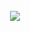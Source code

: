 <title>GreenPI</title>
<div class="navbar navbar-fixed-top"></div>
<br><br><br><br><br><br><br><br><br>
<img src="http://mas.ricohmds.sg/assets/MAS-logo.png" style="width: 280px; margin-left: -12px;">

<xmp theme="Cerulean" style="display:none;">

# greenpi

> raising environmental consciousness within an organization

<div style="page-break-after: always;"></div>


##Getting started

1. plug in the RaspberryPI to the small LCD with a HDMI connector
1. plug in the Raspberry PI to power with a micro-usb connector
1. Wait for about **90 seconds**
1. You should see the main screen on the tiny LCD

	![](readme-img/main.png)

1. In your administrator computer, find out the IP address of this RaspberryPI by scanning the connected devices to your router. E.g. `192.168.1.149`
1. Visit the IP address in your computer's Chrome browser. E.g. `192.168.1.149:9000`	
1. Visit the admin page in your computer's Chrome browser. E.g. `192.168.1.149:9000/admin`. The default login credentials are:

	```
	User Name: sprout
	Password: greenpi
	```	
	
	![](readme-img/admin.png)	
	
1. Add the admin details accordingly on the admin page after logging in succesfully:

	```
	Current printer IP [192.168.1.172]
	Organisation CAP [1000000]
	Total printers [4]
	
	Company Logo 	[upload an image]  
	
	Posters  		
						[upload an image]
						[upload an image]
	 					[upload an image]
	 					[upload an image]
	 					[upload an image]
	
	New password
	Confirm password
	```
	
	![](readme-img/admin-success.png)
	
1. Go to the main page `192.168.1.149:9000` from your admin computer and click start.

###future changes

Just go to any browser fro your admin laptop and access

1. **Change Settings**: To change any admin settings such as posters or logo access the raspberry pi's ip from your admin computer's browser again. E.g. `192.168.1.149:9000/admin`
1. **Stop simulation**: To stop the simulation and restart it clikc the hidden `STOP` simulation button as shown below.

	![](readme-img/stop-click.jpg)

1. **Start simulation**: To start the simulation just click the `START` button in the middle of the screen.

	![](readme-img/start-click.jpg)


<div style="page-break-after: always;"></div>

##Equipment

1. Raspberry PI Model B++
1. Micro USB power adapter for pi
1. LCD screen
1. HDMI cable for the LCD
1. Power cable for the LCD
1. 8GB SD Card (Speed 10x) 

<div style="page-break-after: always;"></div>

##install in a raspberry pi

1. clone the repo

	```
	git clone git@github.com:ManagedApplicationServices/greenpi.git
	```
1. create the config file

	```
	cp config.sample.json config.json
	```
1. edit the config file `sudo nano config.json`

	```
	{
    "printerIP": "172.19.107.61",
    "paperUsageCap": 96,
    "totalPrinters": 4,
    "appPath": "/path/to/app",
    "paperUsagePath": "/web/guest/en/websys/status/getUnificationCounter.cgi",
    "machineDetailPath": "/web/guest/en/websys/status/configuration.cgi",
    "username": "sprout",
    "passwordHash": "$2a$08$oAXUGmm186QSjofIjM.fLur6ru7S6KW3L5gw9.wBMW9T9imqL/tSC"
}
	```	
1. install bower and npm packages

	```
	npm install
	bower install
	```
1. start the server

	```
	$ node index.js
	```
1. go to url [localhost:9000/admin](localhost:9000/admin) to amend the settings. default settings are:

	- username: `sprout`
	- password: `greenpi`


##deploy to raspberrypi

1. ssh into the greenpi

	```
	ssh greenpi	
	```
1. go to `~/apps/greenpi` and get the latest repo code

	```
	git pull
	npm install && bower install
	node index.js
	```
1. visit browser [localhost:9000](http://localhost:9000)

##install for development

1. start redis

	```
	redis-server
	```
	
1. start kraken with node and visit browser [localhost:9000](http://localhost:9000/)

	```
	nodemon index.js 
	```



##prepare sd card from brand new rpi

###1. initial setup

1. **Install**: [raspbian](http://www.raspberrypi.org/downloads/) with Noobs on a 8GB SD Card (speed 10x)
1. **bootup**: rpi and login with default credntials:

	```
	login: pi
	password: raspberry
	```
1. general configuration with `sudo raspi-config`
1. **Hostname and Hosts**
	1. set hostname of the rpi in file `/etc/hostname`

		```
		greenpi
		```
	1. set host of the rpi in file `/etc/hosts` in the last line

		```
		127.0.1.1	greenpi
		```
1. **Keyboard**
	1. change the keyboard layout to US
	
		```
		sudo nano /etc/default/keyboard
		```

1. **add new user**
	1. add new user `developer` and its password
	
		```
		sudo useradd -m developer
		sudo passwd developer
		```
	1. add user `developer` to sudoers list in file `/etc/sudoers` at the last line

		```
		developer ALL=(ALL) NOPASSWD: ALL
		```	

1. **update** packages with an ethernet connection

	```
	sudo apt-get update
	sudo apt-get upgrade
	```

1. setup wifi accordingly
1. **screen resolution**: edit file `/boot/config.txt`
	
	```
	disable_overscan=1
	framebuffer_width=1280
	framebuffer_height=800
	```	
1. **setup ssh**: ensure the ssh keys are stored in user folder `/home/developer/.ssh` and not under the root
1. **shutdown / restart**

	1. shutdown
	
		```
		sudo shutdown now
		```
	1. reboot
	
		```
		sudo reboot	
		```

##configure RPi kiosk mode

1. edit file `/home/developer/.xinitrc`

	```
	unclutter -idle 15 -root &
	xset -dpms &
	xset s off &
	
	cd ~/apps/greenpi
	/home/developer/.nvm/v0.10.26/bin/node index.js & > greenpi_xinitrc_log.log 2> greenpi_xinitrc_error.log
	sleep 10
	
	while true; do
	        killall -TERM chromium 2>/dev/null;
	        sleep 2;
	        killall -9 chromium 2>/dev/null;
	        chromium --incognito --kiosk --window-size=1280,800 --window-position=0,0 http://localhost:9000
	done;
	```
1. edit file `/etc/rc.local` with login as user `developer` and `startx`

	```
	#!/bin/sh -e
	#
	# rc.local
	#
	# This script is executed at the end of each multiuser runlevel.
	# Make sure that the script will "exit 0" on success or any other
	# value on error.
	#
	# In order to enable or disable this script just change the execution
	# bits.
	#
	# By default this script does nothing.
	
	# Print the IP address
	
	su -l developer -c startx &
	
	_IP=$(hostname -I) || true
	if [ "$_IP" ]; then
	  printf "My IP address is %s\n" "$_IP"
	fi
	
	exit 0
	```
1. edit file `/boot/cmdline.txt` to hide bootup text

	```
	dwc_otg.lpm_enable=0 console=ttyAMA0,115200 console=tty3 root=/dev/mmcblk0p6 rootfstype=ext4 elevator=deadline rootwait loglevel=3
	```
1. exit kiosk mode to command line press:

	```
	Ctrl + Alt + F2
	```

##create splash screen

**Note**: Reference on [how to create the splash screen](http://www.edv-huber.com/index.php/problemloesungen/15-custom-splash-screen-for-raspberry-pi-raspbian). This splash screen will only be available after complete boot up.

1. install frame buffer image

	```
	sudo apt-get install fbi
	```
1. create a daemon file `/etc/init.d/asplashscreen`

	```
	#!/bin/sh
	
	do_start () {
	
	    /usr/bin/fbi -T 1 -noverbose -a /etc/splash.jpg
	    exit 0
	}
	
	case "$1" in
	  start|"")
	    do_start
	    ;;
	  restart|reload|force-reload)
	    echo "Error: argument '$1' not supported" >&2
	    exit 3
	    ;;
	  stop)
	    # No-op
	    ;;
	  status)
	    exit 0
	    ;;
	  *)
	    echo "Usage: asplashscreen [start|stop]" >&2
	    exit 3
	    ;;
	esac
	
	:
	```
1. make it executable

	```
	sudo chmod a+x /etc/init.d/asplashscreen
	```
1. move an image to `/etc/splash.jpg`

##configure RPi Wifi (WPA personal)

1. edit file `sudo nano /etc/network/interfaces`

	```
	auto wlan0
	auto lo
	
	iface lo inet loopback
	iface eth0 inet dhcp
	
	allow-hotplug wlan0
	iface wlan0 inet dhcp
	
	wpa-conf /etc/wpa_supplicant/wpa_supplicant.conf
	```
1. edit config file `sudo nano /etc/wpa_supplicant/wpa_supplicant.conf`

	```	
	ctrl_interface=DIR=/var/run/wpa_supplicant GROUP=netdev
	update_config=1

	network={
		ssid="your ssid"
		psk="password"
		proto=WPA
		key_mgmt=WPA-PSK
		pairwise=TKIP
		auth_alg=OPEN
	}
	
	network={
		ssid="another ssid"
		psk="password"
		proto=WPA
		key_mgmt=WPA-PSK
		pairwise=TKIP
		auth_alg=OPEN
	}
	``` 
1. shutdown and restart connection

	```
	sudo /etc/init.d/networking restart # method 1
	sudo ifdown wlan0 # method 2
	sudo ifup wlan0
	```	
1. check connection

	```
	ping 8.8.8.8
	```
1. get rpi's ip address

	```
	ifconfig # read wlan0, 2nd line: inet addr
	```

##backups for the sd card images

###from backup to sd card

1. All SD card images can be found in RSP AWS S3 bucket `rspdeveloper` in the filename format of `YYYYMMDD-greenpiVxx.xx.xx.img.gz`. Versions correspond to git tags deployed to production in the Raspberry PI.

	![](readme-img/aws-s3-backups.png)
	
1. Choose the latest image according to part of the filename `YYMMDD` > Right click > Download
1. Unzip / decompress it in the command line

	```
	tar -zvxf greenpi.img.gz
	```	
1. insert SD Card into your computer to [install the image](http://www.raspberrypi.org/documentation/installation/installing-images/mac.md) 	
1. run `diskutil` to find out which disk name e.g. `/dev/disk1`

	```
	diskutil list
	```
1. unmount the SD card

	```
	diskutil unmountDisk /dev/disk1
	```
1. load the image into the SD Card [ 8GB card will take *60 mins* ]

	```
	sudo dd bs=1m if=greenpi.img of=/dev/disk1
	```
1. pull out the SD card from the computer to the Raspberry PI
1. Ensure the RPi is connected to:
	1. has the Wifi Module
	1. power
	1. LCD with HDMI
1. Turn on the power for RPi

###from sd card to backup

1. shutdown the pi properly through ssh

	```
	sudo shutdown now
	```
1. pull out the SD card from the pi and insert it into your computer
1. see all connected devices to your computer and recognise your SD card

	```
	df -h
	```
1. make an image of the SD Card with the name corresponding the the git tag shipped to production (raspberry pi) as noted on the [release github page](https://github.com/ManagedApplicationServices/greenpi/releases)

	```
	sudo dd bs=1m if=/dev/disk1 of=greenpiV0.14.0.img
	```
1. zip the image

	```
	tar -cvzf greenpiV0.14.0.img.gz greenpiV0.14.0.img
	```
1. Store it somewhere. E.g. Upload to AWS S3 bucket `rspdeveloper`



##changelog

1. `v0.14.0` minor adjustments 
1. `v0.13.0` printer info is gotten upon clicking the start button
1. `v0.12.0` refresh page, async pattern and demo mode
1. `v0.10.0` connected to live printer data
1. `v0.9.0` rotating posters at intervals of 2.5 minutes
1. `v0.8.1` moved the last tree away from the right scrollbar and positioned the graph
1. `v0.8.0` moved everything away from right scrollbar of the browser
1. `v0.7.0` simplified to static cloud messages
1. `v0.6.0` simplified tree branches, removed animations
1. `v0.2.0` simulation at every interval 1 Apr 2014
1. `v0.1.0` reducing trees [e357d9a](https://github.com/ManagedApplicationServices/greenpi/commit/e357d9a0338ca0231798968c26b68fec6caadef3) 26 Mar 2014

	



</xmp>
<script src="http://strapdownjs.com/v/0.2/strapdown.js"></script>
<script src="http://code.jquery.com/jquery-1.11.0.min.js"></script>
<script>
	var $head = $("head");
	var style = $("<link href='http://fonts.googleapis.com/css?family=Open+Sans:300' rel='stylesheet' type='text/css'>"
+"<style> "
+"	body, h1, h2, h3, h4, h5, p {"
+"		font-family: 'Open Sans', sans-serif, Helvetica, Arial, sans-serif !important;"
+"      font-weight: 300 !important"
+"	}"
+"	body, p {"
+"		text-align: justify !important;"
+"		text-justify: inter-word !important;"
+"	}"
+"</style>");
	$head.append(style);
</script>








